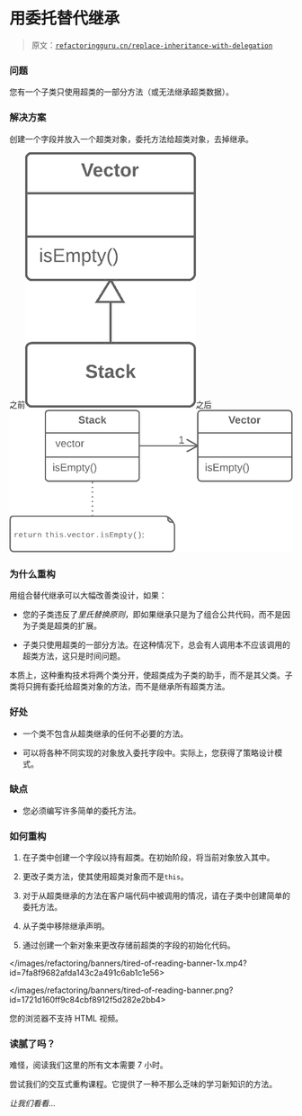 # 用委托替代继承

> 原文：[`refactoringguru.cn/replace-inheritance-with-delegation`](https://refactoringguru.cn/replace-inheritance-with-delegation)

### 问题

您有一个子类只使用超类的一部分方法（或无法继承超类数据）。

### 解决方案

创建一个字段并放入一个超类对象，委托方法给超类对象，去掉继承。

之前![用委托替代继承 - 之前](img/887b3d17bf4bf2eb1f074688663e172a.png)之后![用委托替代继承 - 之后](img/0846621a97f4d93ff403f4d12e083f9c.png)

### 为什么重构

用组合替代继承可以大幅改善类设计，如果：

+   您的子类违反了*里氏替换原则*，即如果继承只是为了组合公共代码，而不是因为子类是超类的扩展。

+   子类只使用超类的一部分方法。在这种情况下，总会有人调用本不应该调用的超类方法，这只是时间问题。

本质上，这种重构技术将两个类分开，使超类成为子类的助手，而不是其父类。子类将只拥有委托给超类对象的方法，而不是继承所有超类方法。

### 好处

+   一个类不包含从超类继承的任何不必要的方法。

+   可以将各种不同实现的对象放入委托字段中。实际上，您获得了策略设计模式。

### 缺点

+   您必须编写许多简单的委托方法。

### 如何重构

1.  在子类中创建一个字段以持有超类。在初始阶段，将当前对象放入其中。

1.  更改子类方法，使其使用超类对象而不是`this`。

1.  对于从超类继承的方法在客户端代码中被调用的情况，请在子类中创建简单的委托方法。

1.  从子类中移除继承声明。

1.  通过创建一个新对象来更改存储前超类的字段的初始化代码。

</images/refactoring/banners/tired-of-reading-banner-1x.mp4?id=7fa8f9682afda143c2a491c6ab1c1e56>

</images/refactoring/banners/tired-of-reading-banner.png?id=1721d160ff9c84cbf8912f5d282e2bb4>

您的浏览器不支持 HTML 视频。

### 读腻了吗？

难怪，阅读我们这里的所有文本需要 7 小时。

尝试我们的交互式重构课程。它提供了一种不那么乏味的学习新知识的方法。

*让我们看看…*
